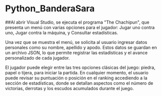 # Python_BanderaSara
##Al abrir Visual Studio, se ejecuta el programa "The Chachipun", que presenta un menú con varias opciones para el jugador: Jugar uno contra uno, Jugar contra la máquina, y Consultar estadísticas.

Una vez que se muestra el menú, se solicita al usuario ingresar datos personales como su nombre, apellido y apodo. Estos datos se guardan en un archivo JSON, lo que permite registrar las estadísticas y el avance personalizado de cada jugador.

El jugador puede elegir entre las tres opciones clásicas del juego: piedra, papel o tijera, para iniciar la partida. En cualquier momento, el usuario puede revisar su puntuación o posición en el ranking accediendo a la sección de estadísticas, donde se detallan aspectos como el número de victorias, derrotas y los escudos acumulados durante el juego.
